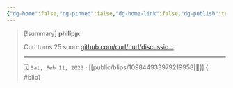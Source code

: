 ```yaml
---
{"dg-home":false,"dg-pinned":false,"dg-home-link":false,"dg-publish":true,"type":"blip","disabled rules":["yaml-title","yaml-title-alias","file-name-heading"],"title":"philipp on mastodon @ 2023-02-11","created-date":"2023-02-11T07:31:17","id":109844933979219950,"updated-date":"2025-05-02T08:50:43","dg-path":"blips/109844933979219958.md","permalink":"/blips/109844933979219958/","dgPassFrontmatter":true,"created":"2023-02-11T07:31:17","updated":"2025-05-02T08:50:43"}
---
```


> [!summary] **philipp**:
>
> Curl turns 25 soon: [github.com/curl/curl/discussio…](https://github.com/curl/curl/discussions/10465)
> - - -
>
> 🗓️ `Sat, Feb 11, 2023` · [[public/blips/109844933979219958\|🔗]]
{ #blip}

